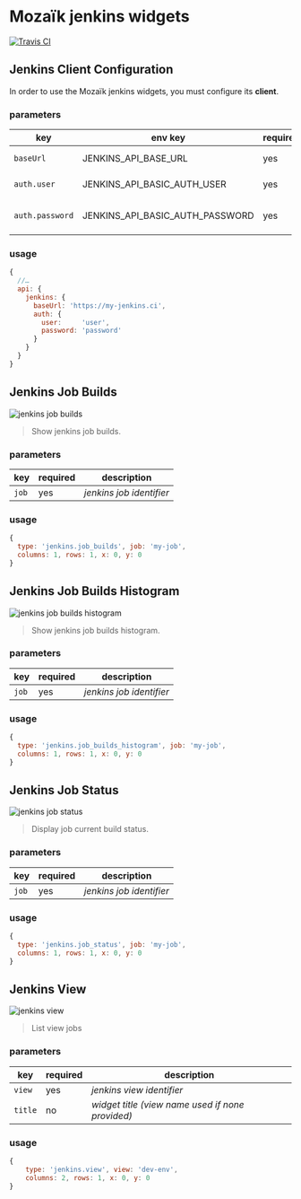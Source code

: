 # Mozaïk jenkins widgets

[![Travis CI](https://img.shields.io/travis/plouc/mozaik-ext-jenkins.svg?style=flat-square)](https://travis-ci.org/plouc/mozaik-ext-jenkins)

## Jenkins Client Configuration

In order to use the Mozaïk jenkins widgets, you must configure its **client**.

### parameters

key             | env key                         | required | description
----------------|---------------------------------|----------|-----------------------------------
`baseUrl`       | JENKINS_API_BASE_URL            | yes      | *jenkins base url*
`auth.user`     | JENKINS_API_BASIC_AUTH_USER     | yes      | *jenkins auth user*
`auth.password` | JENKINS_API_BASIC_AUTH_PASSWORD | yes      | *jenkins auth password*

### usage

```javascript
{
  //…
  api: {
    jenkins: {
      baseUrl: 'https://my-jenkins.ci',
      auth: {
        user:     'user',
        password: 'password'
      }
    }
  }
}
```



## Jenkins Job Builds

![jenkins job builds](https://raw.githubusercontent.com/plouc/mozaik-ext-jenkins/master/preview/jenkins.job_builds.png)

> Show jenkins job builds.

### parameters

key   | required | description
------|----------|---------------
`job` | yes      | *jenkins job identifier*

### usage

```javascript
{
  type: 'jenkins.job_builds', job: 'my-job',
  columns: 1, rows: 1, x: 0, y: 0
}
```



## Jenkins Job Builds Histogram

![jenkins job builds histogram](https://raw.githubusercontent.com/plouc/mozaik-ext-jenkins/master/preview/jenkins.job_builds_histogram.png)

> Show jenkins job builds histogram.

### parameters

key   | required | description
------|----------|---------------
`job` | yes      | *jenkins job identifier*

### usage

```javascript
{
  type: 'jenkins.job_builds_histogram', job: 'my-job',
  columns: 1, rows: 1, x: 0, y: 0
}
```



## Jenkins Job Status

![jenkins job status](https://raw.githubusercontent.com/plouc/mozaik-ext-jenkins/master/preview/jenkins.job_status.png)

> Display job current build status.

### parameters

key   | required |description
------|----------|---------------
`job` | yes      | *jenkins job identifier*

### usage

```javascript
{
  type: 'jenkins.job_status', job: 'my-job',
  columns: 1, rows: 1, x: 0, y: 0
}
```



## Jenkins View

![jenkins view](https://raw.githubusercontent.com/plouc/mozaik-ext-jenkins/master/preview/jenkins.view.png)

> List view jobs

### parameters

key     | required | description
--------|----------|---------------
`view`  | yes      | *jenkins view identifier*
`title` | no       | *widget title (view name used if none provided)*

### usage

```javascript
{
    type: 'jenkins.view', view: 'dev-env',
    columns: 2, rows: 1, x: 0, y: 0
}
```